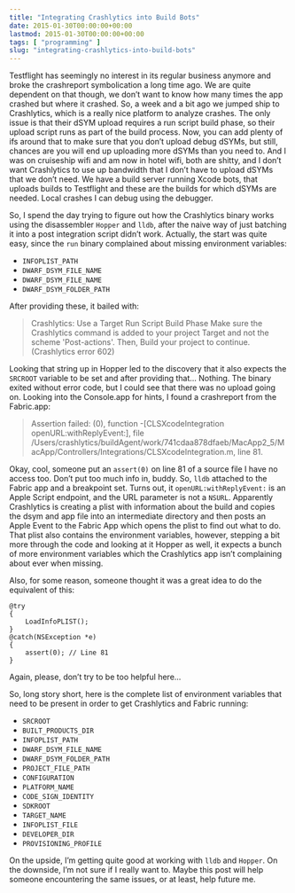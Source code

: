 ```yaml
---
title: "Integrating Crashlytics into Build Bots"
date: 2015-01-30T00:00:00+00:00
lastmod: 2015-01-30T00:00:00+00:00
tags: [ "programming" ]
slug: "integrating-crashlytics-into-build-bots"
---
```



Testflight has seemingly no interest in its regular business anymore and broke the crashreport symbolication a long time ago. We are quite dependent on that though, we don’t want to know how many times the app crashed but where it crashed. So, a week and a bit ago we jumped ship to Crashlytics, which is a really nice platform to analyze crashes. The only issue is that their dSYM upload requires a run script build phase, so their upload script runs as part of the build process. Now, you can add plenty of ifs around that to make sure that you don’t upload debug dSYMs, but still, chances are you will end up uploading more dSYMs than you need to. And I was on cruiseship wifi and am now in hotel wifi, both are shitty, and I don’t want Crashlytics to use up bandwidth that I don’t have to upload dSYMs that we don’t need. We have a build server running Xcode bots, that uploads builds to Testflight and these are the builds for which dSYMs are needed. Local crashes I can debug using the debugger.

So, I spend the day trying to figure out how the Crashlytics binary works using the disassembler `Hopper` and `lldb`, after the naive way of just batching it into a post integration script didn’t work. Actually, the start was quite easy, since the `run` binary complained about missing environment variables:

 * `INFOPLIST_PATH`
 * `DWARF_DSYM_FILE_NAME`
 * `DWARF_DSYM_FILE_NAME`
 * `DWARF_DSYM_FOLDER_PATH`

After providing these, it bailed with:

> Crashlytics: Use a Target Run Script Build Phase 
> Make sure the Crashlytics command is added to your project Target and not the scheme 'Post-actions'. 
> Then, Build your project to continue. 
> (Crashlytics error 602)

Looking that string up in Hopper led to the discovery that it also expects the `SRCROOT` variable to be set and after providing that... Nothing. The binary exited without error code, but I could see that there was no upload going on. Looking into the Console.app for hints, I found a crashreport from the Fabric.app:

> Assertion failed: (0), function -[CLSXcodeIntegration openURL:withReplyEvent:], file /Users/crashlytics/buildAgent/work/741cdaa878dfaeb/MacApp2_5/MacApp/Controllers/Integrations/CLSXcodeIntegration.m, line 81.

Okay, cool, someone put an `assert(0)` on line 81 of a source file I have no access too. Don’t put too much info in, buddy. So, `lldb` attached to the Fabric app and a breakpoint set. Turns out, it `openURL:withReplyEvent:` is an Apple Script endpoint, and the URL parameter is not a `NSURL`. Apparently Crashlytics is creating a plist with information about the build and copies the dsym and app file into an intermediate directory and then posts an Apple Event to the Fabric App which opens the plist to find out what to do. That plist also contains the environment variables, however, stepping a bit more through the code and looking at it Hopper as well, it expects a bunch of more environment variables which the Crashlytics app isn’t complaining about ever when missing.

Also, for some reason, someone thought it was a great idea to do the equivalent of this:

```objc
@try
{
    LoadInfoPLIST();
}
@catch(NSException *e)
{
    assert(0); // Line 81
}
```

Again, please, don’t try to be too helpful here...

So, long story short, here is the complete list of environment variables that need to be present in order to get Crashlytics and Fabric running:

 * `SRCROOT`
 * `BUILT_PRODUCTS_DIR`
 * `INFOPLIST_PATH`
 * `DWARF_DSYM_FILE_NAME`
 * `DWARF_DSYM_FOLDER_PATH`
 * `PROJECT_FILE_PATH`
 * `CONFIGURATION`
 * `PLATFORM_NAME`
 * `CODE_SIGN_IDENTITY`
 * `SDKROOT`
 * `TARGET_NAME`
 * `INFOPLIST_FILE`
 * `DEVELOPER_DIR`
 * `PROVISIONING_PROFILE`

On the upside, I’m getting quite good at working with `lldb` and `Hopper`. On the downside, I’m not sure if I really want to. Maybe this post will help someone encountering the same issues, or at least, help future me.

